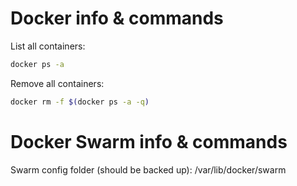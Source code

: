 # Docker info & commands

List all containers:
```Bash
docker ps -a
```

Remove all containers:
```Bash
docker rm -f $(docker ps -a -q)
```

# Docker Swarm info & commands

Swarm config folder (should be backed up): /var/lib/docker/swarm
